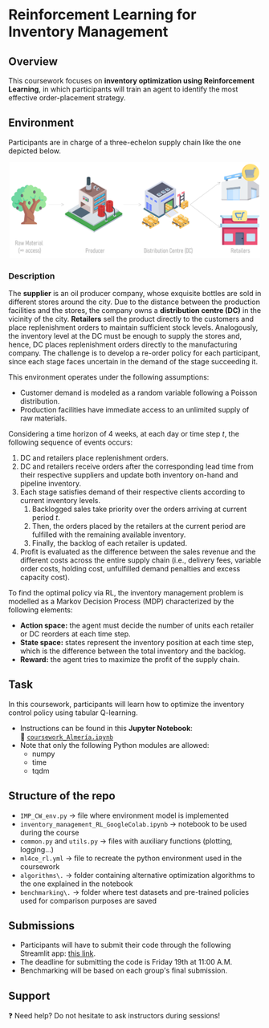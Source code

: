 # Reinforcement Learning for Inventory Management

## Overview
This coursework focuses on **inventory optimization using Reinforcement Learning**, in which participants will train an agent to identify the most effective order-placement strategy.

## Environment
Participants are in charge of a three-echelon supply chain like the one depicted below.
<p align="center">
  <img src=".\SCstructure.png" alt="SupplyChainStructure" width="500"/>
</p>

### Description 
The **supplier** is an oil producer company, whose exquisite bottles are sold in different stores around the city. Due to the distance between the production facilities and the stores, the company owns a **distribution centre (DC)** in the vicinity of the city. **Retailers** sell the product directly to the customers and place replenishment orders to maintain sufficient stock levels. Analogously, the inventory level at the DC must be enough to supply the stores and, hence, DC places replenishment orders directly to the manufacturing company. The challenge is to develop a re-order policy for each participant, since each stage faces uncertain in the demand of the stage succeeding it.

This environment operates under the following assumptions:
- Customer demand is modeled as a random variable following a Poisson distribution.
- Production facilities have immediate access to an unlimited supply of raw materials.

Considering a time horizon of 4 weeks, at each day or time step $t$, the following sequence of events occurs:
1.  DC and retailers place replenishment orders.
2.  DC and retailers receive orders after the corresponding lead time from their respective suppliers and update both inventory on-hand and pipeline inventory.
3.  Each stage satisfies demand of their respective clients according to current inventory levels. 
    1.  Backlogged sales take priority over the orders arriving at current period $t$.
    2.  Then, the orders placed by the retailers at the current period are fulfilled with the remaining available inventory.
    3.  Finally, the backlog of each retailer is updated.
4.  Profit is evaluated as the difference between the sales revenue and the different costs across the entire supply chain (i.e., delivery fees, variable order costs, holding cost, unfulfilled demand penalties and excess capacity cost).

To find the optimal policy via RL, the inventory management problem is modelled as a Markov Decision Process (MDP) characterized by the following elements:
* **Action space:** the agent must decide the number of units each retailer or DC reorders at each time step.
* **State space:** states represent the inventory position at each time step, which is the difference between the total inventory and the backlog.
* **Reward:** the agent tries to maximize the profit of the supply chain.

## Task

In this coursework, participants will learn how to optimize the inventory control policy using tabular Q-learning.  
- Instructions can be found in this **Jupyter Notebook**:  
    📄 [`coursework_Almería.ipynb`](./coursework_Almería.ipynb)  
- Note that only the following Python modules are allowed:
    * numpy
    * time
    * tqdm

## Structure of the repo
- `IMP_CW_env.py` -> file where environment model is implemented
- `inventory_management_RL_GoogleColab.ipynb` -> notebook to be used during the course
- `common.py` and `utils.py` -> files with auxiliary functions (plotting, logging...)
- `ml4ce_rl.yml` -> file to recreate the python environment used in the coursework
- `algorithms\.` -> folder containing alternative optimization algorithms to the one explained in the notebook
- `benchmarking\.` -> folder where test datasets and pre-trained policies used for comparison purposes are saved

## Submissions
* Participants will have to submit their code through the following Streamlit app:
[this link](https://rl-inventory-submission.streamlit.app/).
* The deadline for submitting the code is Friday 19th at 11:00 A.M. 
* Benchmarking will be based on each group's final submission.

## Support
❓ Need help? Do not hesitate to ask instructors during sessions!
